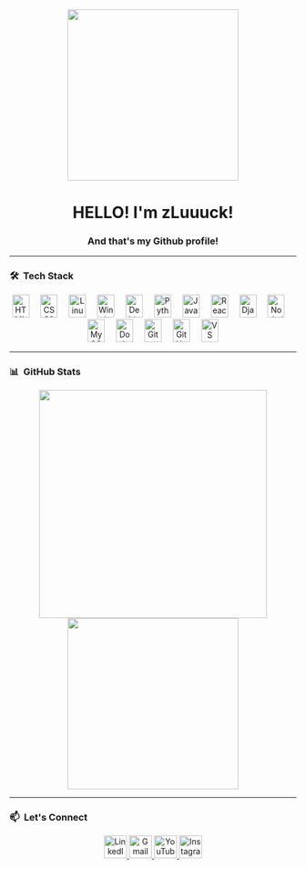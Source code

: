 <div align="center">
  <img height="300" src="https://i.imgur.com/U1RXwlj.gif" />
</div>

<h1 align="center">HELLO! I'm zLuuuck!</h1>

<h3 align="center">And that's my Github profile!</h3>

---

### 🛠️ &nbsp;Tech Stack

<div align="center">
  <img src="https://cdn.jsdelivr.net/gh/devicons/devicon/icons/html5/html5-original.svg" height="40" width="30" alt="HTML5" />
  <img width="12" />
  <img src="https://cdn.jsdelivr.net/gh/devicons/devicon/icons/css3/css3-original.svg" height="40" width="30" alt="CSS3" />
  <img width="12" />
  <img src="https://cdn.jsdelivr.net/gh/devicons/devicon/icons/linux/linux-original.svg" height="40" width="30" alt="Linux" />
  <img width="12" />
  <img src="https://cdn.jsdelivr.net/gh/devicons/devicon/icons/windows8/windows8-original.svg" height="40" width="30" alt="Windows" />
  <img width="12" />
  <img src="https://cdn.jsdelivr.net/gh/devicons/devicon/icons/debian/debian-original.svg" height="40" width="30" alt="Debian" />
  <img width="12" />
  <img src="https://cdn.jsdelivr.net/gh/devicons/devicon/icons/python/python-original.svg" height="40" width="30" alt="Python" />
  <img width="12" />
  <img src="https://cdn.jsdelivr.net/gh/devicons/devicon/icons/javascript/javascript-original.svg" height="40" width="30" alt="JavaScript" />
  <img width="12" />
  <img src="https://cdn.jsdelivr.net/gh/devicons/devicon/icons/react/react-original.svg" height="40" width="30" alt="React" />
  <img width="12" />
  <img src="https://cdn.jsdelivr.net/gh/devicons/devicon/icons/django/django-plain.svg" height="40" width="30" alt="Django" />
  <img width="12" />
  <img src="https://cdn.jsdelivr.net/gh/devicons/devicon/icons/nodejs/nodejs-original.svg" height="40" width="30" alt="Node.js" />
  <img width="12" />
  <img src="https://cdn.jsdelivr.net/gh/devicons/devicon/icons/mysql/mysql-original.svg" height="40" width="30" alt="MySQL" />
  <img width="12" />
  <img src="https://cdn.jsdelivr.net/gh/devicons/devicon/icons/docker/docker-original.svg" height="40" width="30" alt="Docker" />
  <img width="12" />
  <img src="https://cdn.jsdelivr.net/gh/devicons/devicon/icons/git/git-original.svg" height="40" width="30" alt="Git" />
  <img width="12" />
  <img src="https://cdn.jsdelivr.net/gh/devicons/devicon/icons/github/github-original.svg" height="40" width="30" alt="GitHub" />
  <img width="12" />
  <img src="https://cdn.jsdelivr.net/gh/devicons/devicon/icons/vscode/vscode-original.svg" height="40" width="30" alt="VS Code" />
</div>

---

### 📊 &nbsp;GitHub Stats

<div align="center">
  <img src="https://github-readme-stats.vercel.app/api?username=zLuuuck&show_icons=true&theme=dark&locale=pt-br&include_all_commits=true&count_private=true&hide_border=false" width="400" />
  <img src="https://github-readme-stats.vercel.app/api/top-langs?username=zLuuuck&layout=compact&langs_count=6&theme=dark&hide_border=false" width="300" />
</div>

---

### 📫 &nbsp;Let's Connect

<div align="center">
  <a href="https://www.linkedin.com/in/lucastoterol/" target="_blank">
    <img src="https://raw.githubusercontent.com/maurodesouza/profile-readme-generator/master/src/assets/icons/social/linkedin/default.svg" width="40" alt="LinkedIn" />
  </a>
  <a href="mailto:toterol.contato@gmail.com" target="_blank">
    <img src="https://raw.githubusercontent.com/maurodesouza/profile-readme-generator/master/src/assets/icons/social/gmail/default.svg" width="40" alt="Gmail" />
  </a>
  <a href="https://www.youtube.com/@zLuuck" target="_blank">
    <img src="https://raw.githubusercontent.com/maurodesouza/profile-readme-generator/master/src/assets/icons/social/youtube/default.svg" width="40" alt="YouTube" />
  </a>
  <a href="https://www.instagram.com/z_luuuck/" target="_blank">
    <img src="https://raw.githubusercontent.com/maurodesouza/profile-readme-generator/master/src/assets/icons/social/instagram/default.svg" width="40" alt="Instagram" />
  </a>
</div>
